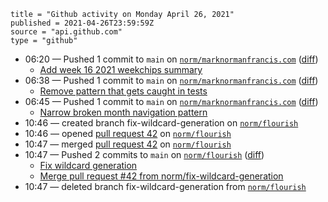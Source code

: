 ```
title = "Github activity on Monday April 26, 2021"
published = 2021-04-26T23:59:59Z
source = "api.github.com"
type = "github"
```

* 06:20 — Pushed 1 commit to `main` on [`norm/marknormanfrancis.com`](https://github.com/norm/marknormanfrancis.com) ([diff](https://github.com/norm/marknormanfrancis.com/compare/b8658f131a88fb9b7d5e1bced643f50b9ddc53e6..4a097b8828b3a0f45703ff575671dfa602c60a0b))
  * [Add week 16 2021 weekchips summary](https://github.com/norm/marknormanfrancis.com/commit/4a097b8828b3a0f45703ff575671dfa602c60a0b)
* 06:38 — Pushed 1 commit to `main` on [`norm/marknormanfrancis.com`](https://github.com/norm/marknormanfrancis.com) ([diff](https://github.com/norm/marknormanfrancis.com/compare/4a097b8828b3a0f45703ff575671dfa602c60a0b..32b1468c40c0caebb2af8f9dbf26bf1952809e3a))
  * [Remove pattern that gets caught in tests](https://github.com/norm/marknormanfrancis.com/commit/32b1468c40c0caebb2af8f9dbf26bf1952809e3a)
* 06:45 — Pushed 1 commit to `main` on [`norm/marknormanfrancis.com`](https://github.com/norm/marknormanfrancis.com) ([diff](https://github.com/norm/marknormanfrancis.com/compare/32b1468c40c0caebb2af8f9dbf26bf1952809e3a..c9dfd62df3cfcb5d7625515f2c54d92826ed6bfd))
  * [Narrow broken month navigation pattern](https://github.com/norm/marknormanfrancis.com/commit/c9dfd62df3cfcb5d7625515f2c54d92826ed6bfd)
* 10:46 — created branch fix-wildcard-generation on [`norm/flourish`](https://github.com/norm/flourish)
* 10:46 — opened [pull request 42](https://github.com/norm/flourish/pull/42) on [`norm/flourish`](https://github.com/norm/flourish)
* 10:47 — merged [pull request 42](https://github.com/norm/flourish/pull/42) on [`norm/flourish`](https://github.com/norm/flourish)
* 10:47 — Pushed 2 commits to `main` on [`norm/flourish`](https://github.com/norm/flourish) ([diff](https://github.com/norm/flourish/compare/f749a94bf70143af01a7a0488544a6a0726bc297..6c4d8f422a1a9af72adb98bf5afa514a5099d920))
  * [Fix wildcard generation](https://github.com/norm/flourish/commit/cea137ea38ac3133f5dafe160a66252ea843aa7b)
  * [Merge pull request #42 from norm/fix-wildcard-generation](https://github.com/norm/flourish/commit/6c4d8f422a1a9af72adb98bf5afa514a5099d920)
* 10:47 — deleted branch fix-wildcard-generation from [`norm/flourish`](https://github.com/norm/flourish)

